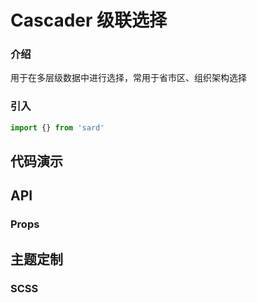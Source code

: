 # Cascader 级联选择

### 介绍

用于在多层级数据中进行选择，常用于省市区、组织架构选择

### 引入

```js
import {} from 'sard'
```

## 代码演示

## API

### Props

## 主题定制

### SCSS

```scss

```
